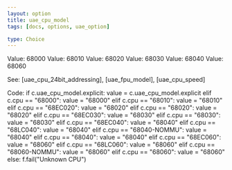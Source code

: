 ```yaml
---
layout: option
title: uae_cpu_model
tags: [docs, options, uae_option]

type: Choice
---
```


Value: 68000
Value: 68010
Value: 68020
Value: 68030
Value: 68040
Value: 68060

See: [uae_cpu_24bit_addressing], [uae_fpu_model], [uae_cpu_speed]

Code:
    if c.uae_cpu_model.explicit:
        value = c.uae_cpu_model.explicit
    elif c.cpu == "68000":
        value = "68000"
    elif c.cpu == "68010":
        value = "68010"
    elif c.cpu == "68EC020":
        value = "68020"
    elif c.cpu == "68020":
        value = "68020"
    elif c.cpu == "68EC030":
        value = "68030"
    elif c.cpu == "68030":
        value = "68030"
    elif c.cpu == "68EC040":
        value = "68040"
    elif c.cpu == "68LC040":
        value = "68040"
    elif c.cpu == "68040-NOMMU":
        value = "68040"
    elif c.cpu == "68040":
        value = "68040"
    elif c.cpu == "68EC060":
        value = "68060"
    elif c.cpu == "68LC060":
        value = "68060"
    elif c.cpu == "68060-NOMMU":
        value = "68060"
    elif c.cpu == "68060":
        value = "68060"
    else:
        f.fail("Unknown CPU")
